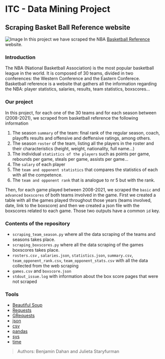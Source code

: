 # ITC - Data Mining Project
## Scraping Basket Ball Reference website
![Image](https://www.basketballnetwork.net/app/uploads/2021/03/Michael-Jordan-The-Last-Shot-min.jpeg)
In this project we have scraped the NBA [Basketball Reference](https://www.basketball-reference.com/teams/) website.

### Introduction
The NBA (National Basketball Association) is the most popular basketball league in the world. 
It is composed of 30 teams, divided in two conferences: the Western Conference and the Eastern Conferece.
Basketball reference is a website that gathers all the information regarding the NBA: player statistics, salaries, results, team statistics, boxscores...

### Our project
In this project, for each one of the 30 teams and for each season between (2008-2021), we scraped from basketball reference the following information
1. The season `summary` of the team: final rank of the regular season, coach, playoffs results and offensive and deffensive ratings, among others. 
2. The season `roster` of the team, listing all the players in the roster and their characteristics (height, weight, nationality, full name...)
3. The individual `statistics of the players` such as points per game, rebounds per game, steals per game, assists per game...
4. The `salary` of each player 
5. The `team and opponent statistics` that compares the statistics of each with all the competence.
6. The `team and opponent rank` that is analogue to nr 5 but with the rank.

Then, for each game played between 2008-2021, we scraped the `basic` and `advanced` `boxscores` of both teams involved in the game.
First we created a table with all the games played throughout those years (teams involved, date, link to the boxscore) and then we created a json file with the boxscores related to each game. Those two outputs have a common `id` key.

### Contents of the repository
- `scraping_team_season.py` where all the data scraping of the teams and seasons takes place.
- `scraping_boxscores.py`  where all the data scraping of the games boxscores takes place.
- `rosters.csv` , `salaries.json`, `statistics.json`, `summary.csv`, `team_opponent_rank.csv`, `team_opponent_stats.csv` with all the data collected from the web scraping
- `games.csv` and `boxscore.json` 
- `stdout_issue.log` with information about the box score pages that were not scraped

### Tools
- [Beautiful Soup](https://beautiful-soup-4.readthedocs.io/en/latest/)
- [Requests](https://docs.python-requests.org/en/latest/)
- [GRequests](https://pypi.org/project/requests/)
- [json](https://docs.python.org/3/library/json.html)
- [csv](https://docs.python.org/3/library/csv.html)
- [pandas](https://pandas.pydata.org/docs/)
- [sys](https://docs.python.org/3/library/sys.html)
- [time](https://docs.python.org/3/library/time.html)

> Authors: Benjamin Dahan and Julieta Staryfurman 